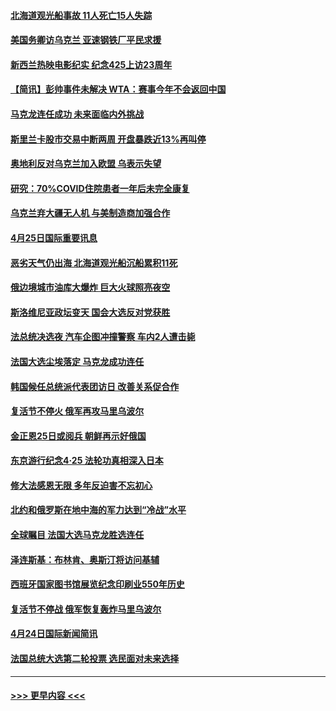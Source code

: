 #### [北海道观光船事故  11人死亡15人失踪](../pages/prog202/a103409647.md?t=04260201) 
#### [美国务卿访乌克兰 亚速钢铁厂平民求援](../pages/prog202/a103409683.md?t=04260201) 
#### [新西兰热映电影纪实 纪念425上访23周年](../pages/prog202/a103409599.md?t=04260201) 
#### [【简讯】彭帅事件未解决 WTA：赛事今年不会返回中国](../pages/prog202/a103409651.md?t=04260201) 
#### [马克龙连任成功 未来面临内外挑战](../pages/prog202/a103409730.md?t=04260201) 
#### [斯里兰卡股市交易中断两周 开盘暴跌近13%再叫停](../pages/prog202/a103409627.md?t=04260201) 
#### [奥地利反对乌克兰加入欧盟 乌表示失望](../pages/prog202/a103409479.md?t=04260201) 
#### [研究：70%COVID住院患者一年后未完全康复](../pages/prog202/a103409456.md?t=04260201) 
#### [乌克兰弃大疆无人机 与美制造商加强合作](../pages/prog202/a103409435.md?t=04260201) 
#### [4月25日国际重要讯息](../pages/prog202/a103409355.md?t=04260201) 
#### [恶劣天气仍出海 北海道观光船沉船累积11死](../pages/prog202/a103409303.md?t=04260201) 
#### [俄边境城市油库大爆炸 巨大火球照亮夜空](../pages/prog202/a103409294.md?t=04260201) 
#### [斯洛维尼亚政坛变天 国会大选反对党获胜](../pages/prog202/a103409285.md?t=04260201) 
#### [法总统决选夜 汽车企图冲撞警察 车内2人遭击毙](../pages/prog202/a103409239.md?t=04260201) 
#### [法国大选尘埃落定 马克龙成功连任](../pages/prog202/a103409096.md?t=04260201) 
#### [韩国候任总统派代表团访日 改善关系促合作](../pages/prog202/a103409088.md?t=04260201) 
#### [复活节不停火 俄军再攻马里乌波尔](../pages/prog202/a103409086.md?t=04260201) 
#### [金正恩25日或阅兵 朝鲜再示好俄国](../pages/prog202/a103409090.md?t=04260201) 
#### [东京游行纪念4·25 法轮功真相深入日本](../pages/prog202/a103409065.md?t=04260201) 
#### [修大法感恩无限 多年反迫害不忘初心](../pages/prog202/a103409052.md?t=04260201) 
#### [北约和俄罗斯在地中海的军力达到“冷战”水平](../pages/prog202/a103409034.md?t=04260201) 
#### [全球瞩目 法国大选马克龙胜选连任](../pages/prog202/a103409032.md?t=04260201) 
#### [泽连斯基：布林肯、奥斯汀将访问基辅](../pages/prog202/a103409004.md?t=04260201) 
#### [西班牙国家图书馆展览纪念印刷业550年历史](../pages/prog202/a103408868.md?t=04260201) 
#### [复活节不停战 俄军恢复轰炸马里乌波尔](../pages/prog202/a103408883.md?t=04260201) 
#### [4月24日国际新闻简讯](../pages/prog202/a103408850.md?t=04260201) 
#### [法国总统大选第二轮投票 选民面对未来选择](../pages/prog202/a103408837.md?t=04260201) 

----
#### [ >>> 更早内容 <<< ](../indexes/prog202-earlier.md)
